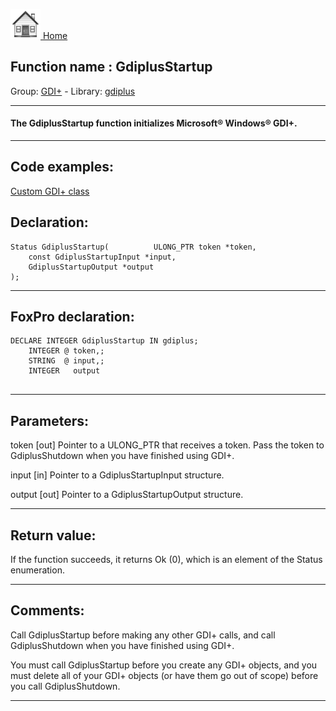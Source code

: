 [<img src="../../images/home.png"> Home ](https://github.com/VFPX/Win32API)  

## Function name : GdiplusStartup
Group: [GDI+](../../functions_group.md#GDIplus)  -  Library: [gdiplus](../../Libraries.md#gdiplus)  
***  


#### The GdiplusStartup function initializes Microsoft&reg; Windows&reg; GDI+.
***  


## Code examples:
[Custom GDI+ class](../../samples/sample_450.md)  

## Declaration:
```foxpro  
Status GdiplusStartup(          ULONG_PTR token *token,
    const GdiplusStartupInput *input,
    GdiplusStartupOutput *output
);  
```  
***  


## FoxPro declaration:
```foxpro  
DECLARE INTEGER GdiplusStartup IN gdiplus;
	INTEGER @ token,;
	STRING  @ input,;
	INTEGER   output
  
```  
***  


## Parameters:
token
[out] Pointer to a ULONG_PTR that receives a token. Pass the token to GdiplusShutdown when you have finished using GDI+. 

input
[in] Pointer to a GdiplusStartupInput structure.

output
[out] Pointer to a GdiplusStartupOutput structure.  
***  


## Return value:
If the function succeeds, it returns Ok (0), which is an element of the Status enumeration.  
***  


## Comments:
Call GdiplusStartup before making any other GDI+ calls, and call GdiplusShutdown when you have finished using GDI+.  
  
You must call GdiplusStartup before you create any GDI+ objects, and you must delete all of your GDI+ objects (or have them go out of scope) before you call GdiplusShutdown.  
  
***  

